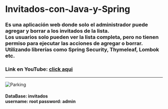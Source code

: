 # Invitados-con-Java-y-Spring

<h3>Es una aplicación web donde solo el administrador puede agregar y borrar a los invitados de la lista.<br/>
Los usuarios solo pueden ver la lista completa, pero no tienen permiso para ejecutar las acciones de agregar o borrar.<br/>
Utilizando librerías como Spring Security, Thymeleaf, Lombok etc.</h3>
<h3>Link en YouTube: <a href="https://www.youtube.com/watch?v=9vpD-CDlqDI&ab_channel=ArtemioDerkachev" target="_blanck">click aqui</a></h3> 
<hr>
<img src="" alt="Parking">

<h4>DataBase: invitados<br/>
username: root
password: admin
</h4>
